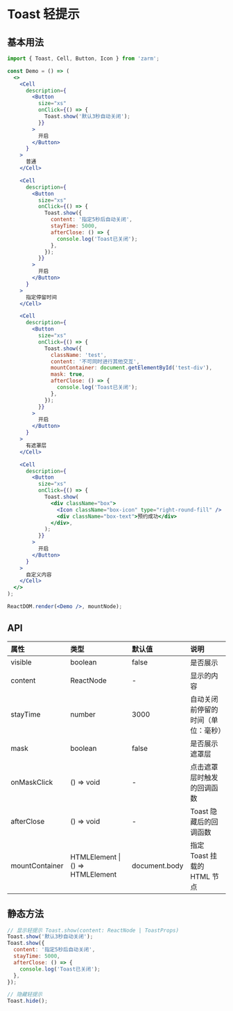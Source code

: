 # Toast 轻提示

## 基本用法

```jsx
import { Toast, Cell, Button, Icon } from 'zarm';

const Demo = () => (
  <>
    <Cell
      description={
        <Button
          size="xs"
          onClick={() => {
            Toast.show('默认3秒自动关闭');
          }}
        >
          开启
        </Button>
      }
    >
      普通
    </Cell>

    <Cell
      description={
        <Button
          size="xs"
          onClick={() => {
            Toast.show({
              content: '指定5秒后自动关闭',
              stayTime: 5000,
              afterClose: () => {
                console.log('Toast已关闭');
              },
            });
          }}
        >
          开启
        </Button>
      }
    >
      指定停留时间
    </Cell>

    <Cell
      description={
        <Button
          size="xs"
          onClick={() => {
            Toast.show({
              className: 'test',
              content: '不可同时进行其他交互',
              mountContainer: document.getElementById('test-div'),
              mask: true,
              afterClose: () => {
                console.log('Toast已关闭');
              },
            });
          }}
        >
          开启
        </Button>
      }
    >
      有遮罩层
    </Cell>

    <Cell
      description={
        <Button
          size="xs"
          onClick={() => {
            Toast.show(
              <div className="box">
                <Icon className="box-icon" type="right-round-fill" />
                <div className="box-text">预约成功</div>
              </div>,
            );
          }}
        >
          开启
        </Button>
      }
    >
      自定义内容
    </Cell>
  </>
);

ReactDOM.render(<Demo />, mountNode);
```

## API

| 属性           | 类型                                 | 默认值        | 说明                               |
| :------------- | :----------------------------------- | :------------ | :--------------------------------- |
| visible        | boolean                              | false         | 是否展示                           |
| content        | ReactNode                            | -             | 显示的内容                         |
| stayTime       | number                               | 3000          | 自动关闭前停留的时间（单位：毫秒） |
| mask           | boolean                              | false         | 是否展示遮罩层                     |
| onMaskClick    | () => void                           | -             | 点击遮罩层时触发的回调函数         |
| afterClose     | () => void                           | -             | Toast 隐藏后的回调函数             |
| mountContainer | HTMLElement &#124; () => HTMLElement | document.body | 指定 Toast 挂载的 HTML 节点        |

## 静态方法

```js
// 显示轻提示 Toast.show(content: ReactNode | ToastProps)
Toast.show('默认3秒自动关闭');
Toast.show({
  content: '指定5秒后自动关闭',
  stayTime: 5000,
  afterClose: () => {
    console.log('Toast已关闭');
  },
});

// 隐藏轻提示
Toast.hide();
```
